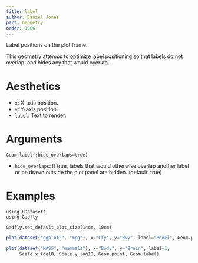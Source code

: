 ```yaml
---
title: label
author: Daniel Jones
part: Geometry
order: 1006
...
```


Label positions on the plot frame.

This geometry attemps to optimize label positioning so that labels do not
overlap, and hides any that would overlap.

# Aesthetics

  * `x`: X-axis position.
  * `y`: Y-axis position.
  * `label`: Text to render.

# Arguments

```{.julia execute="fales"}
Geom.label(;hide_overlaps=true)
```

  * `hide_overlaps`: If true, labels that would otherwise overlap another
    label or be drawn outside the plot panel are hidden. (default: true)


# Examples


```{.julia hide="true" results="none"}
using RDatasets
using Gadfly

Gadfly.set_default_plot_size(14cm, 10cm)
```


```julia
plot(dataset("ggplot2", "mpg"), x="Cty", y="Hwy", label="Model", Geom.point, Geom.label)
```


```julia
plot(dataset("MASS", "mammals"), x="Body", y="Brain", label=1,
     Scale.x_log10, Scale.y_log10, Geom.point, Geom.label)
```


